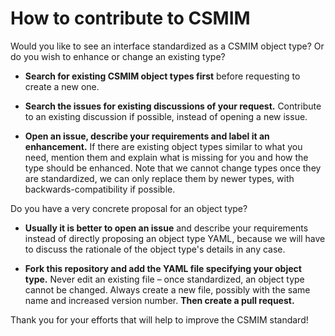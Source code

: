 # How to contribute to CSMIM

Would you like to see an interface standardized as a CSMIM object type?
Or do you wish to enhance or change an existing type?

- **Search for existing CSMIM object types first** before requesting to
  create a new one.

- **Search the issues for existing discussions of your request.** Contribute
  to an existing discussion if possible, instead of opening a new issue.

- **Open an issue, describe your requirements and label it an enhancement.**
  If there are existing object types similar to what you need, mention them
  and explain what is missing for you and how the type should be enhanced.
  Note that we cannot change types once they are standardized, we can only
  replace them by newer types, with backwards-compatibility if possible.

Do you have a very concrete proposal for an object type?

- **Usually it is better to open an issue** and describe your requirements
  instead of directly proposing an object type YAML, because we will have to
  discuss the rationale of the object type's details in any case.

- **Fork this repository and add the YAML file specifying your object type.**
  Never edit an existing file &ndash; once standardized, an object type
  cannot be changed. Always create a new file, possibly with the same name
  and increased version number. **Then create a pull request.**

Thank you for your efforts that will help to improve the CSMIM standard!
